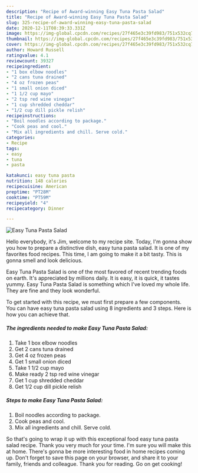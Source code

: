 ```yaml
---
description: "Recipe of Award-winning Easy Tuna Pasta Salad"
title: "Recipe of Award-winning Easy Tuna Pasta Salad"
slug: 325-recipe-of-award-winning-easy-tuna-pasta-salad
date: 2020-12-11T08:39:33.331Z
image: https://img-global.cpcdn.com/recipes/27f465e3c39fd983/751x532cq70/easy-tuna-pasta-salad-recipe-main-photo.jpg
thumbnail: https://img-global.cpcdn.com/recipes/27f465e3c39fd983/751x532cq70/easy-tuna-pasta-salad-recipe-main-photo.jpg
cover: https://img-global.cpcdn.com/recipes/27f465e3c39fd983/751x532cq70/easy-tuna-pasta-salad-recipe-main-photo.jpg
author: Howard Russell
ratingvalue: 4.1
reviewcount: 39327
recipeingredient:
- "1 box elbow noodles"
- "2 cans tuna drained"
- "4 oz frozen peas"
- "1 small onion diced"
- "1 1/2 cup mayo"
- "2 tsp red wine vinegar"
- "1 cup shredded cheddar"
- "1/2 cup dill pickle relish"
recipeinstructions:
- "Boil noodles according to package."
- "Cook peas and cool."
- "Mix all ingredients and chill. Serve cold."
categories:
- Recipe
tags:
- easy
- tuna
- pasta

katakunci: easy tuna pasta 
nutrition: 148 calories
recipecuisine: American
preptime: "PT28M"
cooktime: "PT59M"
recipeyield: "4"
recipecategory: Dinner

---
```



![Easy Tuna Pasta Salad](https://img-global.cpcdn.com/recipes/27f465e3c39fd983/751x532cq70/easy-tuna-pasta-salad-recipe-main-photo.jpg)

Hello everybody, it's Jim, welcome to my recipe site. Today, I'm gonna show you how to prepare a distinctive dish, easy tuna pasta salad. It is one of my favorites food recipes. This time, I am going to make it a bit tasty. This is gonna smell and look delicious.



Easy Tuna Pasta Salad is one of the most favored of recent trending foods on earth. It's appreciated by millions daily. It is easy, it is quick, it tastes yummy. Easy Tuna Pasta Salad is something which I've loved my whole life. They are fine and they look wonderful.


To get started with this recipe, we must first prepare a few components. You can have easy tuna pasta salad using 8 ingredients and 3 steps. Here is how you can achieve that.

<!--inarticleads1-->

##### The ingredients needed to make Easy Tuna Pasta Salad:

1. Take 1 box elbow noodles
1. Get 2 cans tuna drained
1. Get 4 oz frozen peas
1. Get 1 small onion diced
1. Take 1 1/2 cup mayo
1. Make ready 2 tsp red wine vinegar
1. Get 1 cup shredded cheddar
1. Get 1/2 cup dill pickle relish




<!--inarticleads2-->

##### Steps to make Easy Tuna Pasta Salad:

1. Boil noodles according to package.
1. Cook peas and cool.
1. Mix all ingredients and chill. Serve cold.




So that's going to wrap it up with this exceptional food easy tuna pasta salad recipe. Thank you very much for your time. I'm sure you will make this at home. There's gonna be more interesting food in home recipes coming up. Don't forget to save this page on your browser, and share it to your family, friends and colleague. Thank you for reading. Go on get cooking!
